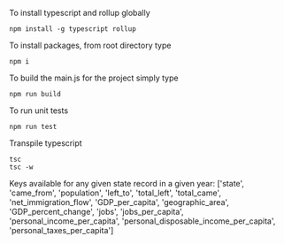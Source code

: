 To install typescript and rollup globally 
``` 
npm install -g typescript rollup
```

To install packages, from root directory type
```
npm i 
```

To build the main.js for the project simply type
```
npm run build
```

To run unit tests
```
npm run test
```

Transpile typescript
```
tsc
tsc -w
```

Keys available for any given state record in a given year:
['state', 'came_from', 'population', 'left_to', 'total_left', 'total_came', 'net_immigration_flow', 'GDP_per_capita', 'geographic_area', 'GDP_percent_change', 'jobs', 'jobs_per_capita', 'personal_income_per_capita', 'personal_disposable_income_per_capita', 'personal_taxes_per_capita']
